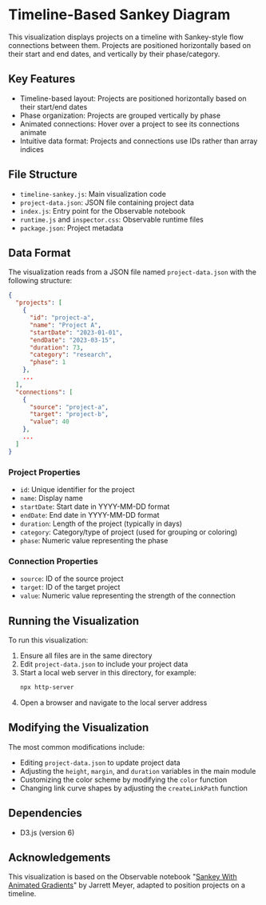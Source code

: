 # Timeline-Based Sankey Diagram

This visualization displays projects on a timeline with Sankey-style flow connections between them. Projects are positioned horizontally based on their start and end dates, and vertically by their phase/category.

## Key Features

- Timeline-based layout: Projects are positioned horizontally based on their start/end dates
- Phase organization: Projects are grouped vertically by phase
- Animated connections: Hover over a project to see its connections animate
- Intuitive data format: Projects and connections use IDs rather than array indices

## File Structure

- `timeline-sankey.js`: Main visualization code
- `project-data.json`: JSON file containing project data
- `index.js`: Entry point for the Observable notebook
- `runtime.js` and `inspector.css`: Observable runtime files
- `package.json`: Project metadata

## Data Format

The visualization reads from a JSON file named `project-data.json` with the following structure:

```json
{
  "projects": [
    {
      "id": "project-a",
      "name": "Project A",
      "startDate": "2023-01-01",
      "endDate": "2023-03-15",
      "duration": 73,
      "category": "research",
      "phase": 1
    },
    ...
  ],
  "connections": [
    {
      "source": "project-a",
      "target": "project-b",
      "value": 40
    },
    ...
  ]
}
```

### Project Properties

- `id`: Unique identifier for the project
- `name`: Display name
- `startDate`: Start date in YYYY-MM-DD format
- `endDate`: End date in YYYY-MM-DD format
- `duration`: Length of the project (typically in days)
- `category`: Category/type of project (used for grouping or coloring)
- `phase`: Numeric value representing the phase

### Connection Properties

- `source`: ID of the source project
- `target`: ID of the target project
- `value`: Numeric value representing the strength of the connection

## Running the Visualization

To run this visualization:

1. Ensure all files are in the same directory
2. Edit `project-data.json` to include your project data
3. Start a local web server in this directory, for example:
   ```sh
   npx http-server
   ```
4. Open a browser and navigate to the local server address 

## Modifying the Visualization

The most common modifications include:

- Editing `project-data.json` to update project data
- Adjusting the `height`, `margin`, and `duration` variables in the main module
- Customizing the color scheme by modifying the `color` function
- Changing link curve shapes by adjusting the `createLinkPath` function

## Dependencies

- D3.js (version 6)

## Acknowledgements

This visualization is based on the Observable notebook "[Sankey With Animated Gradients](https://observablehq.com/@jarrettmeyer/sankey-with-animated-gradients)" by Jarrett Meyer, adapted to position projects on a timeline.